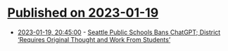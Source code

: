 # [Published on 2023-01-19](index.md)

* [2023-01-19, 20:45:00](https://soylentnews.org/article.pl?sid=23/01/19/0316234&from=rss) - [Seattle Public Schools Bans ChatGPT; District ‘Requires Original Thought and Work From Students’](https://soylentnews.org/article.pl?sid=23/01/19/0316234&from=rss)
